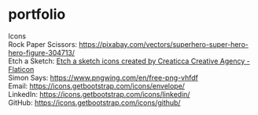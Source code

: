# portfolio

Icons  
Rock Paper Scissors: https://pixabay.com/vectors/superhero-super-hero-hero-figure-304713/  
Etch a Sketch: <a href="https://www.flaticon.com/free-icons/etch-a-sketch" title="Etch a sketch icons">Etch a sketch icons created by Creaticca Creative Agency - Flaticon</a>  
Simon Says: https://www.pngwing.com/en/free-png-vhfdf  
Email: https://icons.getbootstrap.com/icons/envelope/  
LinkedIn: https://icons.getbootstrap.com/icons/linkedin/  
GitHub: https://icons.getbootstrap.com/icons/github/  
